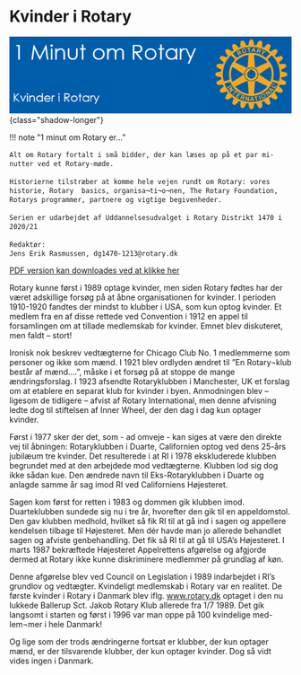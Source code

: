 # Kvinder i Rotary

![Kvinder i Rotary](images/kvinderirotary.jpg){class="shadow-longer"} 

!!! note "1 minut om Rotary er..."

    Alt om Rotary fortalt i små bidder, der kan læses op på et par mi-nutter ved et Rotary-møde.
    
    Historierne tilstræber at komme hele vejen rundt om Rotary: vores historie, Rotary  basics, organisa¬ti¬o¬nen, The Rotary Foundation, Rotarys programmer, partnere og vigtige begivenheder.
    
    Serien er udarbejdet af Uddannelsesudvalget i Rotary Distrikt 1470 i 2020/21
    
    Redaktør: 
    Jens Erik Rasmussen, dg1470-1213@rotary.dk


<a href=https://1minut.rotary.dk/pdf-versioner/1_minut_om_Rotary_Kvinder_i_Rotary.pdf target=_blank>PDF version kan downloades ved at klikke her</a>


Rotary kunne først i 1989 optage kvinder, men siden Rotary fødtes har der været adskillige forsøg på at åbne organisationen for kvinder. I perioden 1910-1920 fandtes der mindst to klubber i USA, som kun optog kvinder. Et medlem fra en af disse rettede ved Convention i 1912 en appel til forsamlingen om at tillade medlemskab for kvinder. Emnet blev diskuteret, men faldt – stort!


Ironisk nok beskrev vedtægterne for Chicago Club No. 1 medlemmerne som personer og ikke som mænd. I 1921 blev ordlyden ændret til ”En Rotary¬klub består af mænd….”, måske i et forsøg på at stoppe de mange ændringsforslag. I 1923 afsendte Rotaryklubben i Manchester, UK et forslag om at etablere en separat klub for kvinder i byen. Anmodningen blev – ligesom de tidligere – afvist af Rotary International, men denne afvisning ledte dog til stiftelsen af Inner Wheel, der den dag i dag kun optager kvinder. 


Først i 1977 sker der det, som - ad omveje - kan siges at være den direkte vej til åbningen: Rotaryklubben i Duarte, Californien optog ved dens 25-års jubilæum tre kvinder. Det resulterede i at RI i 1978 ekskluderede klubben begrundet med at den arbejdede mod vedtægterne. Klubben lod sig dog ikke sådan kue. Den ændrede navn til Eks-Rotaryklubben i Duarte og anlagde samme år sag imod RI ved Californiens Højesteret. 


Sagen kom først for retten i 1983 og dommen gik klubben imod. Duarteklubben sundede sig nu i tre år, hvorefter den gik til en appeldomstol. Den gav klubben medhold, hvilket så fik RI til at gå ind i sagen og appellere kendelsen tilbage til Højesteret. Men dér havde man jo allerede behandlet sagen og afviste genbehandling. Det fik så RI til at gå til USA’s Højesteret. I marts 1987 bekræftede Højesteret Appelrettens afgørelse og afgjorde dermed at Rotary ikke kunne diskriminere medlemmer på grundlag af køn. 


Denne afgørelse blev ved Council on Legislation i 1989 indarbejdet i RI’s grundlov og vedtægter. Kvindeligt medlemskab i Rotary var en realitet. De første kvinder i Rotary i Danmark blev iflg. www.rotary.dk optaget i den nu lukkede Ballerup Sct. Jakob Rotary Klub allerede fra 1/7 1989. Det gik langsomt i starten og først i 1996 var man oppe på 100 kvindelige med-lem¬mer i hele Danmark!


Og lige som der trods ændringerne fortsat er klubber, der kun optager mænd, er der tilsvarende klubber, der kun optager kvinder. Dog så vidt vides ingen i Danmark.